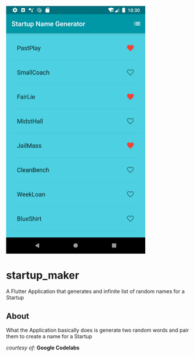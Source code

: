<img src="images_of_projects\startupMaker.png" width="380">

# startup_maker

A Flutter Application that generates and infinite list of random names for a Startup

## About
What the Application basically does is generate two random words and pair them to create a name for a Startup


_courtesy of:_ **Google Codelabs**


